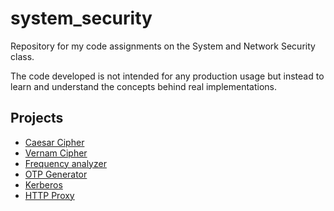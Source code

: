 # system_security

Repository for my code assignments on the System and Network Security class.

The code developed is not intended for any production usage but instead to
learn and understand the concepts behind real implementations.

## Projects
- [Caesar Cipher](./caesar_cipher)
- [Vernam Cipher](./caesar_cipher)
- [Frequency analyzer](./frequency_analyzer)
- [OTP Generator](./otp)
- [Kerberos](./kerberos)
- [HTTP Proxy](./http_proxy)


